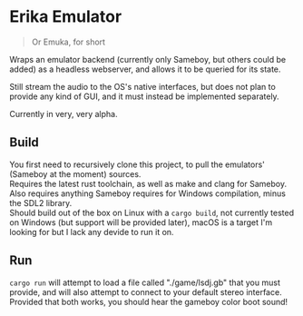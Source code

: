 # Erika Emulator
> Or Emuka, for short

Wraps an emulator backend (currently only Sameboy, but others could be added) as a headless webserver, and allows it to be queried for its state.

Still stream the audio to the OS's native interfaces, but does not plan to provide any kind of GUI, and it must instead be implemented separately.

Currently in very, very alpha.

## Build

You first need to recursively clone this project, to pull the emulators' (Sameboy at the moment) sources.  
Requires the latest rust toolchain, as well as make and clang for Sameboy. Also requires anything Sameboy requires for Windows compilation, minus the SDL2 library.  
Should build out of the box on Linux with a `cargo build`, not currently tested on Windows (but support will be provided later), macOS is a target I'm looking for but I lack any devide to run it on.  

## Run

`cargo run` will attempt to load a file called "./game/lsdj.gb" that you must provide, and will also attempt to connect to your default stereo interface.
Provided that both works, you should hear the gameboy color boot sound!
